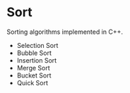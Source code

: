 # Sort 

Sorting algorithms implemented in C++.<br>
<ul>
	<li>Selection Sort</li>
	<li>Bubble Sort</li>
	<li>Insertion Sort</li>
	<li>Merge Sort</li>
	<li>Bucket Sort</li>
	<li>Quick Sort</li>
</ul>